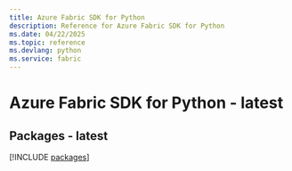 ```yaml
---
title: Azure Fabric SDK for Python
description: Reference for Azure Fabric SDK for Python
ms.date: 04/22/2025
ms.topic: reference
ms.devlang: python
ms.service: fabric
---
```

# Azure Fabric SDK for Python - latest
## Packages - latest
[!INCLUDE [packages](fabric-index.md)]